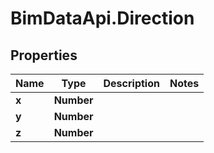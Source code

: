 # BimDataApi.Direction

## Properties

Name | Type | Description | Notes
------------ | ------------- | ------------- | -------------
**x** | **Number** |  | 
**y** | **Number** |  | 
**z** | **Number** |  | 


